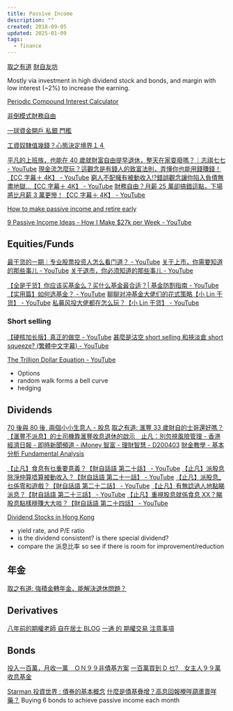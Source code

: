 ```yaml
---
title: Passive Income
description: ""
created: 2018-09-05
updated: 2025-01-09
tags:
  - finance
---
```


[取之有道](https://www.cpleung826.com/)
[財自友坊](http://finfreefdgroup.blogspot.com/)

Mostly via investment in high dividend stock and bonds, and margin with low interest (~2%) to increase the earning.

[Periodic Compound Interest Calculator](https://www.calculatorsoup.com/calculators/financial/compound-interest-calculator-periodic.php)

[非倒模式財務自由](http://hk70s.blogspot.com/2016/10/blog-post_19.html)

[一球資金開戶 私銀 門檻](http://hk70s.blogspot.com/2016/08/blog-post_9.html)

[工資奴隸值幾錢？心態決定境界１４](http://hk70s.blogspot.com/2017/01/blog-post_17.html)

[平凡的上班族，也能在 40 歲就財富自由提早退休，整天在家耍廢嗎？｜志祺七七 - YouTube](https://www.youtube.com/watch?v=q9S6tJNOQcY)
[現金流怎麼玩？這觀念是有錢人的致富法則，弄懂你也能用錢賺錢！【CC 字幕＋ 4K】 - YouTube](https://www.youtube.com/watch?v=5-eS7Qs5_p0)
[窮人不配擁有被動收入!?錯誤觀念讓你陷入負債無盡地獄...【CC 字幕＋ 4K】 - YouTube](https://www.youtube.com/watch?v=eG2OomBTprQ)
[財務自由？月薪 25 萬卻搞錯這點，下場將比月薪 3 萬更慘！【CC 字幕＋ 4K】 - YouTube](https://www.youtube.com/watch?v=w1YrfsI-rmM)

[How to make passive income and retire early](https://www.cnbc.com/amp/2021/02/05/how-to-make-passive-income-and-retire-early.html)

[9 Passive Income Ideas - How I Make $27k per Week - YouTube](https://www.youtube.com/watch?v=M5y69v1RbU0)

## Equities/Funds

[最干货的一期｜专业股票投资人怎么看门道？ - YouTube](https://www.youtube.com/watch?v=xnIYIpXKvNM)
[关于上市，你需要知道的那些事儿 - YouTube](https://www.youtube.com/watch?v=m7i2xSxYS3o)
[关于退市，你必须知道的那些事儿 - YouTube](https://www.youtube.com/watch?v=Tg0KpAFgyso)

[【全是干货】你应该买基金么？买什么基金最合适？| 基金防割指南 - YouTube](https://www.youtube.com/watch?v=d_kJgwxhOJM)
[【实用篇】如何选基金？ - YouTube](https://www.youtube.com/watch?v=kRmOaRDWnIg)
[聊聊对冲基金大佬们的花式策略【小 Lin 干货】 - YouTube](https://www.youtube.com/watch?v=pBy9aw-xWXw)
[私募风投大佬都在怎么玩？【小 Lin 干货】 - YouTube](https://www.youtube.com/watch?v=Vo8pEe615eQ)

### Short selling

[【硬核加长版】真正的做空 - YouTube](https://www.youtube.com/watch?v=--KnsLGfXWM)
[甚麼是沽空 short selling 和挾淡倉 short squeeze? (繁體中文字幕) - YouTube](https://www.youtube.com/watch?v=UEO4tm_n54k)

[The Trillion Dollar Equation - YouTube](https://www.youtube.com/watch?v=A5w-dEgIU1M)

- Options
- random walk forms a bell curve
- hedging

## Dividends

[70 後與 80 後, 兩個小小生意人 - 股息](http://hk70s.blogspot.com/search/label/dividend)
[取之有道: 滙豐 33 歲財自的士哥還好嗎？](https://www.cpleung826.com/2020/04/33.html?m=1)
[【滙豐不派息】的士司機靠滙豐收息退休的啟示　止凡：別忽視風險管理 - 香港經濟日報 - 即時新聞頻道 - iMoney 智富 - 理財智慧 - D200403](https://inews.hket.com/article/2609633)
[財金教學 - 基本分析 Fundamental Analysis](http://www.aastocks.com/tc/stocks/education/fundamental-analysis)

[【止凡】食息有乜重要意義？【財自話語 第二十話】 - YouTube](https://www.youtube.com/watch?v=lqSx3xEz4TE)
[【止凡】派股息除淨仲算唔算被動收入？【財自話語 第二十一話】 - YouTube](https://www.youtube.com/watch?v=0da_HpHEVo4)
[【止凡】派股息\_乜係零和遊戲？【財自話語 第二十二話】 - YouTube](https://www.youtube.com/watch?v=ie07s1f36sY)
[【止凡】有無諗過人地點睇派息？【財自話語 第二十三話】 - YouTube](https://www.youtube.com/watch?v=qQxcY0tHKZg)
[【止凡】重視股息就係食息 XX？睇股息點樣穩賺大大啖？【財自話語 第二十四話】 - YouTube](https://www.youtube.com/watch?v=QrpLt94jAqs)

[Dividend Stocks in Hong Kong](https://www.dividendyields.org/country/hong-kong/)

- yield rate, and P/E ratio
- is the dividend consistent? is there special dividend?
- compare the 派息比率 so see if there is room for improvement/reduction

## 年金

[取之有道: 強積金轉年金，能解決退休問題？](https://www.cpleung826.com/2021/10/blog-post_12.html)

## Derivatives

[八年前的期權老師 自在居士 BLOG](http://hk70s.blogspot.com/2014/12/blog_30.html)
[一通 的 期權交易 注意事項](http://hk70s.blogspot.com/2015/08/blog-post_12.html)

## Bonds

[投入一百萬，月收一萬　ＯＮ９９非債基方案](http://hk70s.blogspot.com/2017/01/blog-post_14.html)
[一百萬買到 D 乜?　女主人９９萬收息基金](http://hk70s.blogspot.com/2018/01/d.html)

[Starman 投資世界 : 債券的基本概念](http://starnman84.blogspot.com/search/label/債券的基本概念)
[什麼是債基疊增？高息回報攪咩葫蘆賣咩藥？](http://hk70s.blogspot.com/2016/12/blog-post_29.html)
Buying 6 bonds to achieve passive income each month

